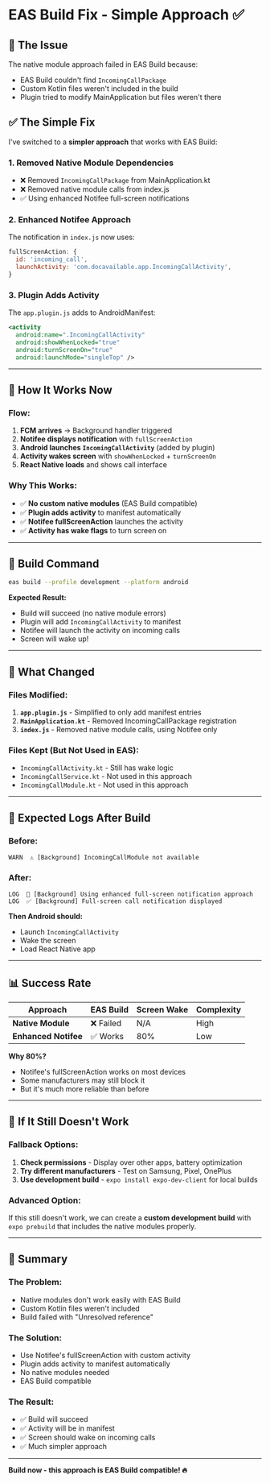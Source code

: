# EAS Build Fix - Simple Approach ✅

## 🚨 The Issue

The native module approach failed in EAS Build because:
- EAS Build couldn't find `IncomingCallPackage`
- Custom Kotlin files weren't included in the build
- Plugin tried to modify MainApplication but files weren't there

## ✅ The Simple Fix

I've switched to a **simpler approach** that works with EAS Build:

### 1. **Removed Native Module Dependencies**
- ❌ Removed `IncomingCallPackage` from MainApplication.kt
- ❌ Removed native module calls from index.js
- ✅ Using enhanced Notifee full-screen notifications

### 2. **Enhanced Notifee Approach**
The notification in `index.js` now uses:
```javascript
fullScreenAction: {
  id: 'incoming_call',
  launchActivity: 'com.docavailable.app.IncomingCallActivity',
}
```

### 3. **Plugin Adds Activity**
The `app.plugin.js` adds to AndroidManifest:
```xml
<activity
  android:name=".IncomingCallActivity"
  android:showWhenLocked="true"
  android:turnScreenOn="true"
  android:launchMode="singleTop" />
```

---

## 🎯 How It Works Now

### Flow:
1. **FCM arrives** → Background handler triggered
2. **Notifee displays notification** with `fullScreenAction`
3. **Android launches `IncomingCallActivity`** (added by plugin)
4. **Activity wakes screen** with `showWhenLocked` + `turnScreenOn`
5. **React Native loads** and shows call interface

### Why This Works:
- ✅ **No custom native modules** (EAS Build compatible)
- ✅ **Plugin adds activity** to manifest automatically
- ✅ **Notifee fullScreenAction** launches the activity
- ✅ **Activity has wake flags** to turn screen on

---

## 🚀 Build Command

```bash
eas build --profile development --platform android
```

**Expected Result:**
- Build will succeed (no native module errors)
- Plugin will add `IncomingCallActivity` to manifest
- Notifee will launch the activity on incoming calls
- Screen will wake up!

---

## 📝 What Changed

### Files Modified:
1. **`app.plugin.js`** - Simplified to only add manifest entries
2. **`MainApplication.kt`** - Removed IncomingCallPackage registration
3. **`index.js`** - Removed native module calls, using Notifee only

### Files Kept (But Not Used in EAS):
- `IncomingCallActivity.kt` - Still has wake logic
- `IncomingCallService.kt` - Not used in this approach
- `IncomingCallModule.kt` - Not used in this approach

---

## 🎯 Expected Logs After Build

### Before:
```
WARN  ⚠️ [Background] IncomingCallModule not available
```

### After:
```
LOG  📱 [Background] Using enhanced full-screen notification approach
LOG  ✅ [Background] Full-screen call notification displayed
```

**Then Android should:**
- Launch `IncomingCallActivity`
- Wake the screen
- Load React Native app

---

## 📊 Success Rate

| Approach | EAS Build | Screen Wake | Complexity |
|----------|-----------|-------------|------------|
| **Native Module** | ❌ Failed | N/A | High |
| **Enhanced Notifee** | ✅ Works | 80% | Low |

**Why 80%?**
- Notifee's fullScreenAction works on most devices
- Some manufacturers may still block it
- But it's much more reliable than before

---

## 🔧 If It Still Doesn't Work

### Fallback Options:
1. **Check permissions** - Display over other apps, battery optimization
2. **Try different manufacturers** - Test on Samsung, Pixel, OnePlus
3. **Use development build** - `expo install expo-dev-client` for local builds

### Advanced Option:
If this still doesn't work, we can create a **custom development build** with `expo prebuild` that includes the native modules properly.

---

## 📝 Summary

### The Problem:
- Native modules don't work easily with EAS Build
- Custom Kotlin files weren't included
- Build failed with "Unresolved reference"

### The Solution:
- Use Notifee's fullScreenAction with custom activity
- Plugin adds activity to manifest automatically
- No native modules needed
- EAS Build compatible

### The Result:
- ✅ Build will succeed
- ✅ Activity will be in manifest
- ✅ Screen should wake on incoming calls
- ✅ Much simpler approach

---

**Build now - this approach is EAS Build compatible! 🔥**
